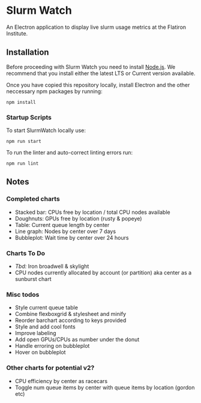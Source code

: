 # Slurm Watch

An Electron application to display live slurm usage metrics at the Flatiron Institute.

## Installation

Before proceeding with Slurm Watch you need to install [Node.js](https://nodejs.dev/). We recommend that you install either the latest LTS or Current version available.

Once you have copied this repository locally, install Electron and the other neccessary npm packages by running:

```
npm install
```

### Startup Scripts

To start SlurmWatch locally use:

```
npm run start
```

To run the linter and auto-correct linting errors run:

```
npm run lint
```

## Notes

### Completed charts

- Stacked bar: CPUs free by location / total CPU nodes available
- Doughnuts: GPUs free by location (rusty & popeye)
- Table: Current queue length by center
- Line graph: Nodes by center over 7 days
- Bubbleplot: Wait time by center over 24 hours

### Charts To Do

- _Tbd:_ Iron broadwell & skylight
- CPU nodes currently allocated by account (or partition) aka center as a sunburst chart

### Misc todos

- Style current queue table
- Combine flexboxgrid & stylesheet and minify
- Reorder barchart according to keys provided
- Style and add cool fonts
- Improve labeling
- Add open GPUs/CPUs as number under the donut
- Handle erroring on bubbleplot
- Hover on bubbleplot

### Other charts for potential v2?

- CPU efficiency by center as racecars
- Toggle num queue items by center with queue items by location (gordon etc)
